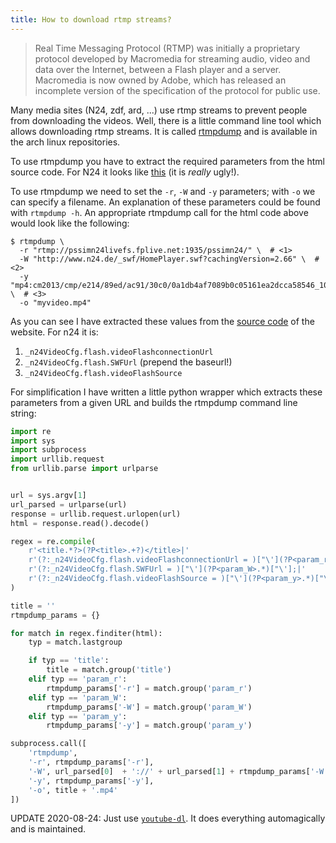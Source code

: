 ```yaml
---
title: How to download rtmp streams?
---
```


> Real Time Messaging Protocol (RTMP) was initially a proprietary protocol
> developed by Macromedia for streaming audio, video and data over the Internet,
> between a Flash player and a server. Macromedia is now owned by Adobe, which has
> released an incomplete version of the specification of the protocol for public
> use.

Many media sites (N24, zdf, ard, ...) use rtmp streams to prevent people from
downloading the videos. Well, there is a little command line tool which allows
downloading rtmp streams. It is called
[rtmpdump](https://www.archlinux.org/packages/?name=rtmpdump) and is available in
the arch linux repositories.

To use rtmpdump you have to extract the required parameters from the html source
code. For N24 it looks like [this](/2014-09-22-n24-source.txt) (it is *really* ugly!).


To use rtmpdump we need to set the `-r`, `-W` and `-y` parameters; with `-o` we
can specify a filename. An explanation of these parameters could be found with
`rtmpdump -h`. An appropriate rtmpdump call for the html code above would look
like the following:

```
$ rtmpdump \
  -r "rtmp://pssimn24livefs.fplive.net:1935/pssimn24/" \  # <1>
  -W "http://www.n24.de/_swf/HomePlayer.swf?cachingVersion=2.66" \  # <2>
  -y "mp4:cm2013/cmp/e214/89ed/ac91/30c0/0a1db4af7089b0c05161ea2dcca58546_1000.mp4" \  # <3>
  -o "myvideo.mp4"
```

As you can see I have extracted these values from the
[source code](http://pastebin.com/raw.php?i=brF5DvUL) of the website. For n24 it
is:

1. `_n24VideoCfg.flash.videoFlashconnectionUrl`
2. `_n24VideoCfg.flash.SWFUrl` (prepend the baseurl!)
3. `_n24VideoCfg.flash.videoFlashSource`

For simplification I have written a little python wrapper which extracts these
parameters from a given URL and builds the rtmpdump command line string:

``` python
import re
import sys
import subprocess
import urllib.request
from urllib.parse import urlparse


url = sys.argv[1]
url_parsed = urlparse(url)
response = urllib.request.urlopen(url)
html = response.read().decode()

regex = re.compile(
    r'<title.*?>(?P<title>.+?)</title>|'
    r'(?:_n24VideoCfg.flash.videoFlashconnectionUrl = )["\'](?P<param_r>.*)["\'];|'
    r'(?:_n24VideoCfg.flash.SWFUrl = )["\'](?P<param_W>.*)["\'];|'
    r'(?:_n24VideoCfg.flash.videoFlashSource = )["\'](?P<param_y>.*)["\'];|'
)

title = ''
rtmpdump_params = {}

for match in regex.finditer(html):
    typ = match.lastgroup

    if typ == 'title':
        title = match.group('title')
    elif typ == 'param_r':
        rtmpdump_params['-r'] = match.group('param_r')
    elif typ == 'param_W':
        rtmpdump_params['-W'] = match.group('param_W')
    elif typ == 'param_y':
        rtmpdump_params['-y'] = match.group('param_y')

subprocess.call([
    'rtmpdump',
    '-r', rtmpdump_params['-r'],
    '-W', url_parsed[0]  + '://' + url_parsed[1] + rtmpdump_params['-W'],
    '-y', rtmpdump_params['-y'],
    '-o', title + '.mp4'
])
```

UPDATE 2020-08-24: Just use [`youtube-dl`](https://ytdl-org.github.io/youtube-dl/). It does everything automagically and is maintained.
